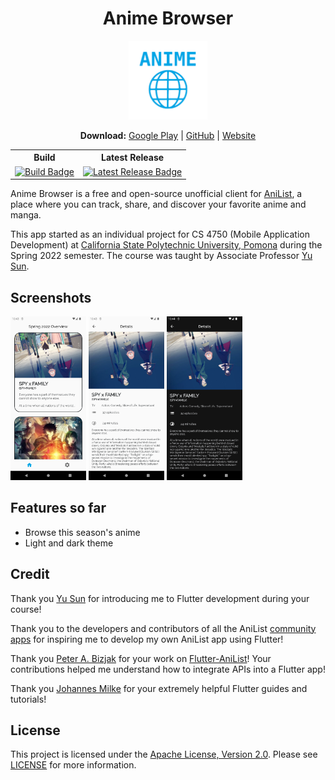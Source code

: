 <h1 align="center">Anime Browser</h1>

<p align="center">
  <a href="https://www.animebrowser.org/"><img alt="Anime Browser Logo" src="assets/icon/icon.png" width="25%"></a>
</p>

<p align="center">
  <b>Download:</b>
  <a href="https://play.google.com/store/apps/details?id=com.philripd.animebrowser">Google Play</a> |
  <a href="https://github.com/philripd/anime-browser/releases">GitHub</a> |
  <a href="https://www.animebrowser.org/">Website</a>
</p>

<div align="center">
  <table>
    <tr>
      <th>Build</th>
      <th>Latest Release</th>
    </tr>
    <tr>
      <td><a href="https://github.com/philripd/anime-browser/actions/workflows/build_push.yml"><img src="https://github.com/philripd/anime-browser/actions/workflows/build_push.yml/badge.svg?branch=main" alt="Build Badge"></a></td>
      <td><a href="https://github.com/philripd/anime-browser/releases"><img src="https://img.shields.io/github/release/philripd/anime-browser.svg?maxAge=3600&label=download" alt="Latest Release Badge"></a></td>
    </tr>
  </table>
</div>



Anime Browser is a free and open-source unofficial client for [AniList](https://anilist.co/), a place where you can track, share, and discover your favorite anime and manga.

This app started as an individual project for CS 4750 (Mobile Application Development) at [California State Polytechnic University, Pomona](https://www.cpp.edu/) during the Spring 2022 semester. The course was taught by Associate Professor [Yu Sun](https://github.com/sunyu912/).

## Screenshots
<img alt="Seasonal Anime Overview" src="assets/android/screenshots/v1.0.0/phone/seasonal-anime-overview-light.png" width="24%" ></a> <img alt="Media Details (Light Theme)" src="assets/android/screenshots/v1.0.0/phone/media-details-light.png" width="24%" ></a> <img alt="Media Details (Dark)" src="assets/android/screenshots/v1.0.0/phone/media-details-dark.png" width="24%" ></a>

## Features so far
- Browse this season's anime
- Light and dark theme

## Credit

Thank you [Yu Sun](https://github.com/sunyu912/) for introducing me to Flutter development during your course!

Thank you to the developers and contributors of all the AniList [community apps](https://anilist.co/apps) for inspiring me to develop my own AniList app using Flutter!

Thank you [Peter A. Bizjak](https://github.com/sunderee) for your work on [Flutter-AniList](https://github.com/sunderee/Flutter-AniList)! Your contributions helped me understand how to integrate APIs into a Flutter app!

Thank you [Johannes Milke](https://github.com/JohannesMilke) for your extremely helpful Flutter guides and tutorials!

## License

This project is licensed under the [Apache License, Version 2.0](https://www.apache.org/licenses/LICENSE-2.0). Please see [LICENSE](https://github.com/philripd/anime-browser/blob/main/LICENSE) for more information.